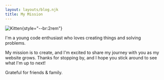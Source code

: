 ```yaml
---
layout: layouts/blog.njk
title: My Mission
---
```


![Kitten](https://image.startr.cloud/800x400/kitten){style="--br:2rem"}

I'm a young code enthusiast who loves creating things  and solving problems.

My mission is to create, and I'm excited to share my journey with you as my website grows. Thanks for stopping by, and I hope you stick around to see what I'm up to next! 

Grateful for friends & family. 

